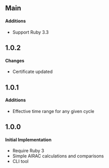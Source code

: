 ## Main

#### Additions
* Support Ruby 3.3

## 1.0.2

#### Changes
* Certificate updated

## 1.0.1

#### Additions
* Effective time range for any given cycle

## 1.0.0

#### Initial Implementation
* Require Ruby 3
* Simple AIRAC calculations and comparisons
* CLI tool
